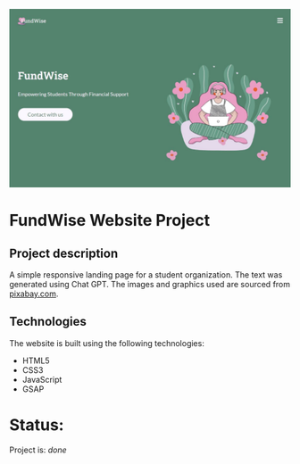 ![a main page screenshot](./assets/screen.jpg)
# FundWise Website Project
## Project description
A simple responsive landing page for a student organization. The text was generated using Chat GPT. The images and graphics used are sourced from [pixabay.com](https://pixabay.com/).


## Technologies 
The website is built using the following technologies:

- HTML5
- CSS3
- JavaScript
- GSAP 

# Status:
Project is: *done*
